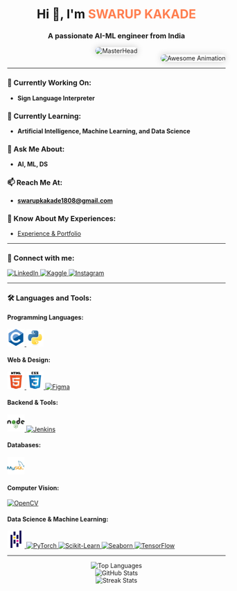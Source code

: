<!-- Enhanced and Eye-Catching GitHub Profile README -->

<h1 align="center">Hi 👋, I'm <span style="color:#ff7f50;">SWARUP KAKADE</span></h1>
<h3 align="center">A passionate AI-ML engineer from India</h3>

<!-- Masterhead image centered -->
<div align="center">
  <img src="https://images-wixmp-ed30a86b8c4ca887773594c2.wixmp.com/f/c83c004e-1370-4756-88e5-4071de797088/dgdq8br-09cc7ad6-a021-47a5-b0e0-917b12b0f7a7.gif?token=eyJ0eXAiOiJKV1QiLCJhbGciOiJIUzI1NiJ9.eyJzdWIiOiJ1cm46YXBwOjdlMGQxODg5ODIyNjQzNzNhNWYwZDQxNWVhMGQyNmUwIiwiaXNzIjoidXJuOmFwcDo3ZTBkMTg4OTgyMjY0MzczYTVmMGQ0MTVlYTBkMjZlMCIsIm9iaiI6W1t7InBhdGgiOiJcL2ZcL2M4M2MwMDRlLTEzNzAtNDc1Ni04OGU1LTQwNzFkZTc5NzA4OFwvZGdkcThici0wOWNjN2FkNi1hMDIxLTQ3YTUtYjBlMC05MTdiMTJiMGY3YTcuZ2lmIn1dXSwiYXVkIjpbInVybjpzZXJ2aWNlOmZpbGUuZG93bmxvYWQiXX0.tqRMtE-b2QiI2nnefNxSDMJvZCcYqFmq2ccg_Xfzqb8" 
       alt="MasterHead" width="600" style="border-radius:15px; box-shadow: 0 0 15px rgba(0,0,0,0.2);" />
</div>

<!-- Additional image aligned to right -->
<div align="right">
  <img src="[https://media.giphy.com/media/xTiTnvO3L4Ebi9hKLe/giphy.gif](https://media3.giphy.com/media/v1.Y2lkPTc5MGI3NjExaWVzcWc0aDI2NmhlcjZvZDczejhiMHJsaXg3cmx5ZWlhYjkweW1zYiZlcD12MV9pbnRlcm5hbF9naWZfYnlfaWQmY3Q9cw/Ll22OhMLAlVDb8UQWe/giphy.gif)" 
       alt="Awesome Animation" width="400" style="border-radius:15px; box-shadow: 0 0 15px rgba(0,0,0,0.2);" />
</div>

---

### 🚀 Currently Working On:
- **Sign Language Interpreter**

### 🌱 Currently Learning:
- **Artificial Intelligence, Machine Learning, and Data Science**

### 💬 Ask Me About:
- **AI, ML, DS**

### 📫 Reach Me At:
- **swarupkakade1808@gmail.com**

### 📄 Know About My Experiences:
- [Experience & Portfolio](https://coral-isabelle-82.tiiny.site)

---

<h3 align="left">🔗 Connect with me:</h3>
<p align="left">
  <a href="https://linkedin.com/in/swarup1109/" target="_blank">
    <img src="https://img.shields.io/badge/-LinkedIn-0e76a8?style=flat-square&logo=Linkedin&logoColor=white" alt="LinkedIn"/>
  </a>
  <a href="https://kaggle.com/swarupkakade" target="_blank">
    <img src="https://img.shields.io/badge/-Kaggle-20BEFF?style=flat-square&logo=Kaggle&logoColor=white" alt="Kaggle"/>
  </a>
  <a href="https://instagram.com/swarup_1109_" target="_blank">
    <img src="https://img.shields.io/badge/-Instagram-E4405F?style=flat-square&logo=Instagram&logoColor=white" alt="Instagram"/>
  </a>
</p>

---

<h3 align="left">🛠️ Languages and Tools:</h3>

#### Programming Languages:
<p align="left">
  <a href="https://www.cprogramming.com/" target="_blank" rel="noreferrer">
    <img src="https://raw.githubusercontent.com/devicons/devicon/master/icons/c/c-original.svg" alt="C" width="40" height="40"/>
  </a>
  <a href="https://www.python.org" target="_blank" rel="noreferrer">
    <img src="https://raw.githubusercontent.com/devicons/devicon/master/icons/python/python-original.svg" alt="Python" width="40" height="40"/>
  </a>
</p>

#### Web & Design:
<p align="left">
  <a href="https://www.w3.org/html/" target="_blank" rel="noreferrer">
    <img src="https://raw.githubusercontent.com/devicons/devicon/master/icons/html5/html5-original-wordmark.svg" alt="HTML5" width="40" height="40"/>
  </a>
  <a href="https://www.w3schools.com/css/" target="_blank" rel="noreferrer">
    <img src="https://raw.githubusercontent.com/devicons/devicon/master/icons/css3/css3-original-wordmark.svg" alt="CSS3" width="40" height="40"/>
  </a>
  <a href="https://www.figma.com/" target="_blank" rel="noreferrer">
    <img src="https://www.vectorlogo.zone/logos/figma/figma-icon.svg" alt="Figma" width="40" height="40"/>
  </a>
</p>

#### Backend & Tools:
<p align="left">
  <a href="https://nodejs.org" target="_blank" rel="noreferrer">
    <img src="https://raw.githubusercontent.com/devicons/devicon/master/icons/nodejs/nodejs-original-wordmark.svg" alt="NodeJS" width="40" height="40"/>
  </a>
  <a href="https://www.jenkins.io" target="_blank" rel="noreferrer">
    <img src="https://www.vectorlogo.zone/logos/jenkins/jenkins-icon.svg" alt="Jenkins" width="40" height="40"/>
  </a>
</p>

#### Databases:
<p align="left">
  <a href="https://www.mysql.com/" target="_blank" rel="noreferrer">
    <img src="https://raw.githubusercontent.com/devicons/devicon/master/icons/mysql/mysql-original-wordmark.svg" alt="MySQL" width="40" height="40"/>
  </a>
</p>

#### Computer Vision:
<p align="left">
  <a href="https://opencv.org/" target="_blank" rel="noreferrer">
    <img src="https://www.vectorlogo.zone/logos/opencv/opencv-icon.svg" alt="OpenCV" width="40" height="40"/>
  </a>
</p>

#### Data Science & Machine Learning:
<p align="left">
  <a href="https://pandas.pydata.org/" target="_blank" rel="noreferrer">
    <img src="https://raw.githubusercontent.com/devicons/devicon/2ae2a900d2f041da66e950e4d48052658d850630/icons/pandas/pandas-original.svg" alt="Pandas" width="40" height="40"/>
  </a>
  <a href="https://pytorch.org/" target="_blank" rel="noreferrer">
    <img src="https://www.vectorlogo.zone/logos/pytorch/pytorch-icon.svg" alt="PyTorch" width="40" height="40"/>
  </a>
  <a href="https://scikit-learn.org/" target="_blank" rel="noreferrer">
    <img src="https://upload.wikimedia.org/wikipedia/commons/0/05/Scikit_learn_logo_small.svg" alt="Scikit-Learn" width="40" height="40"/>
  </a>
  <a href="https://seaborn.pydata.org/" target="_blank" rel="noreferrer">
    <img src="https://seaborn.pydata.org/_images/logo-mark-lightbg.svg" alt="Seaborn" width="40" height="40"/>
  </a>
  <a href="https://www.tensorflow.org" target="_blank" rel="noreferrer">
    <img src="https://www.vectorlogo.zone/logos/tensorflow/tensorflow-icon.svg" alt="TensorFlow" width="40" height="40"/>
  </a>
</p>

---

<div align="center">
  <img src="https://github-readme-stats.vercel.app/api/top-langs?username=swarup1606&show_icons=true&locale=en&layout=compact" alt="Top Languages" />
</div>

<div align="center">
  <img src="https://github-readme-stats.vercel.app/api?username=swarup1606&show_icons=true&locale=en" alt="GitHub Stats" />
</div>

<div align="center">
  <img src="https://github-readme-streak-stats.herokuapp.com/?user=swarup1606" alt="Streak Stats" />
</div>
